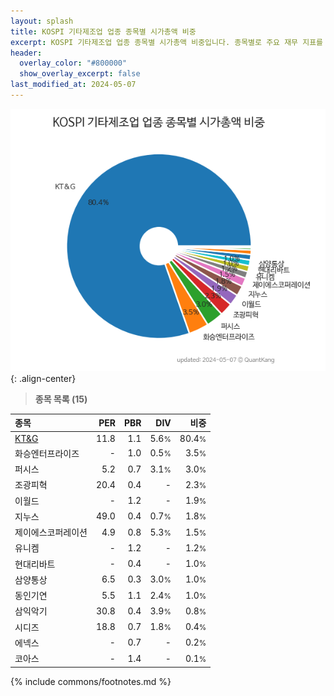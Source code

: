```yaml
---
layout: splash
title: KOSPI 기타제조업 업종 종목별 시가총액 비중
excerpt: KOSPI 기타제조업 업종 종목별 시가총액 비중입니다. 종목별로 주요 재무 지표를 함께 표시합니다.
header:
  overlay_color: "#800000"
  show_overlay_excerpt: false
last_modified_at: 2024-05-07
---
```



![KOSPI 기타제조업 업종 종목별 시가총액 비중](/stats/sector/images/kospi_업종_기타제조업_종목.png){: .align-center}


> **종목 목록 (15)**<a id="list"></a>

| **종목** | **PER** | **PBR** | **DIV** | **비중** |
| :------- | ------: | ------: | ------: | -------: |
| [KT&G](/033780/) | 11.8 | 1.1 | 5.6<small>%</small> | 80.4<small>%</small> |
| 화승엔터프라이즈 | - | 1.0 | 0.5<small>%</small> | 3.5<small>%</small> |
| 퍼시스 | 5.2 | 0.7 | 3.1<small>%</small> | 3.0<small>%</small> |
| 조광피혁 | 20.4 | 0.4 | - | 2.3<small>%</small> |
| 이월드 | - | 1.2 | - | 1.9<small>%</small> |
| 지누스 | 49.0 | 0.4 | 0.7<small>%</small> | 1.8<small>%</small> |
| 제이에스코퍼레이션 | 4.9 | 0.8 | 5.3<small>%</small> | 1.5<small>%</small> |
| 유니켐 | - | 1.2 | - | 1.2<small>%</small> |
| 현대리바트 | - | 0.4 | - | 1.0<small>%</small> |
| 삼양통상 | 6.5 | 0.3 | 3.0<small>%</small> | 1.0<small>%</small> |
| 동인기연 | 5.5 | 1.1 | 2.4<small>%</small> | 1.0<small>%</small> |
| 삼익악기 | 30.8 | 0.4 | 3.9<small>%</small> | 0.8<small>%</small> |
| 시디즈 | 18.8 | 0.7 | 1.8<small>%</small> | 0.4<small>%</small> |
| 에넥스 | - | 0.7 | - | 0.2<small>%</small> |
| 코아스 | - | 1.4 | - | 0.1<small>%</small> |

{% include commons/footnotes.md %}